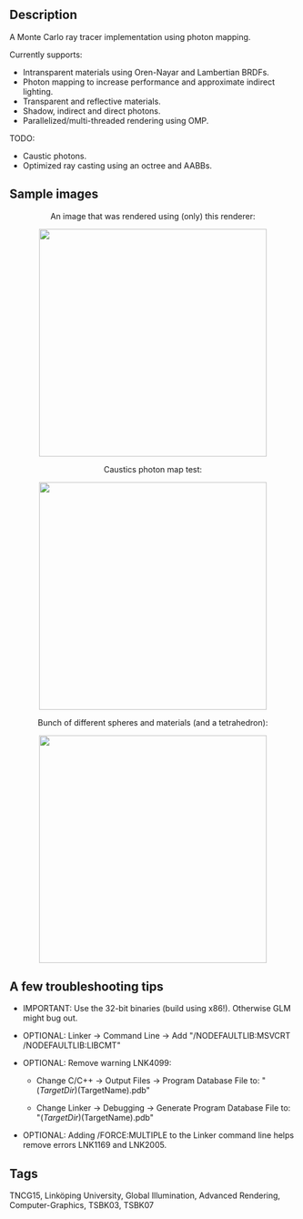 ## Description
A Monte Carlo ray tracer implementation using photon mapping. 

Currently supports:
- Intransparent materials using Oren-Nayar and Lambertian BRDFs.
- Photon mapping to increase performance and approximate indirect lighting.
- Transparent and reflective materials.
- Shadow, indirect and direct photons.
- Parallelized/multi-threaded rendering using OMP.

TODO: 
- Caustic photons.
- Optimized ray casting using an octree and AABBs.

## Sample images
<p align="center">
An image that was rendered using (only) this renderer:
</p>
<p align="center">
<img src="https://github.com/Friduric/raytracer/blob/master/first_refraction_test.png" width="400" height="400">
</p>
<p align="center">
Caustics photon map test:
</p>
<p align="center">
<img src="https://github.com/Friduric/raytracer/blob/master/100kcp53sec.png" width="400" height="400">
</p>
<p align="center">
Bunch of different spheres and materials (and a tetrahedron):
</p>
<p align="center">
<img src="https://github.com/Friduric/raytracer/blob/master/1000ray763s.png" width="400" height="400">
</p>

## A few troubleshooting tips
- IMPORTANT: Use the 32-bit binaries (build using x86!). Otherwise GLM might bug out.

- OPTIONAL: Linker -> Command Line -> Add "/NODEFAULTLIB:MSVCRT /NODEFAULTLIB:LIBCMT"

- OPTIONAL: Remove warning LNK4099:

  - Change C/C++ -> Output Files -> Program Database File to: "$(TargetDir)$(TargetName).pdb"

  - Change Linker -> Debugging -> Generate Program Database File to: "$(TargetDir)$(TargetName).pdb"

- OPTIONAL: Adding /FORCE:MULTIPLE to the Linker command line helps remove errors LNK1169 and LNK2005.

## Tags
TNCG15, Linköping University, Global Illumination, Advanced Rendering, Computer-Graphics, TSBK03, TSBK07
